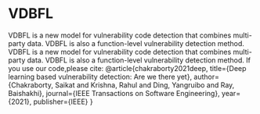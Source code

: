 # VDBFL
VDBFL is a new model for vulnerability code detection that combines multi-party data. VDBFL is also a function-level vulnerability detection method.
VDBFL is a new model for vulnerability code detection that combines multi-party data. VDBFL is also a function-level vulnerability detection method.
If you use our code,please cite:
@article{chakraborty2021deep,   title={Deep learning based vulnerability detection: Are we there yet},   author={Chakraborty, Saikat and Krishna, Rahul and Ding, Yangruibo and Ray, Baishakhi},   journal={IEEE Transactions on Software Engineering},   year={2021},   publisher={IEEE} }
